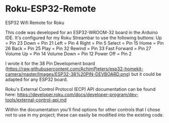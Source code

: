 # Roku-ESP32-Remote
ESP32 Wifi Remote for Roku

This code was developed for an ESP32-WROOM-32 board in the Arduino IDE.  It's configured for my Roku Streambar to use the following buttons:
Up              = Pin 23
Down            = Pin 21
Left            = Pin  4
Right           = Pin  5
Select          = Pin 15
Home            = Pin 26
Back            = Pin 25
Play            = Pin 32
Rewind          = Pin 33
Fast Forward    = Pin 27
Volume Up       = Pin 14
Volume Down     = Pin 12
Power Off       = Pin  2

I wrote it for the 38 Pin Development board (https://raw.githubusercontent.com/AchimPieters/esp32-homekit-camera/master/Images/ESP32-38%20PIN-DEVBOARD.png) but it could be adapted for any ESP32 board.

Roku's External Control Protocol (ECP) API documentation can be found here:  https://developer.roku.com/docs/developer-program/dev-tools/external-control-api.md

Within the documentation you'll find options for other controls that I chose not to use in my project; these can easily be modified into the existing code.
